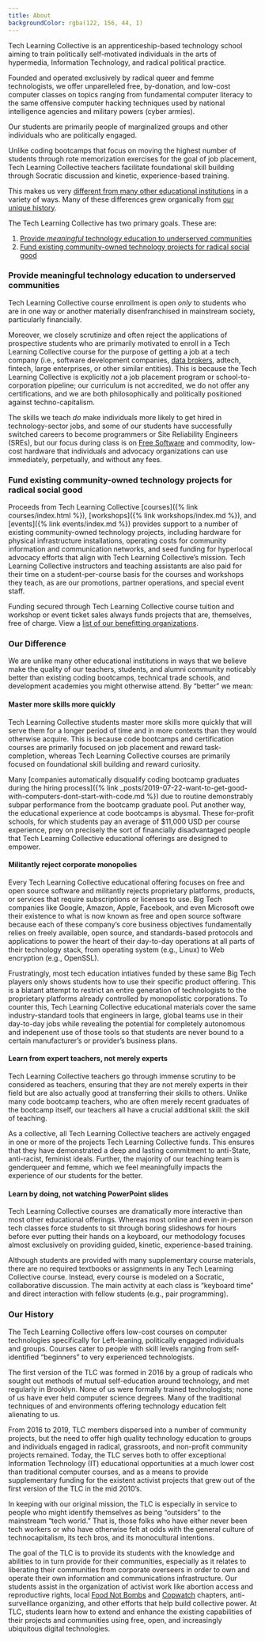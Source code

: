 ```yaml
---
title: About
backgroundColor: rgba(122, 156, 44, 1)
---
```


Tech Learning Collective is an apprenticeship-based technology school aiming to train politically self-motivated individuals in the arts of hypermedia, Information Technology, and radical political practice.

Founded and operated exclusively by radical queer and femme technologists, we offer unparelleled free, by-donation, and low-cost computer classes on topics ranging from fundamental computer literacy to the same offensive computer hacking techniques used by national intelligence agencies and military powers (cyber armies).

Our students are primarily people of marginalized groups and other individuals who are politically engaged.

Unlike coding bootcamps that focus on moving the highest number of students through rote memorization exercises for the goal of job placement, Tech Learning Collective teachers facilitate foundational skill building through Socratic discussion and kinetic, experience-based training.

This makes us very [different from many other educational institutions](#our-difference) in a variety of ways. Many of these differences grew organically from [our unique history](#our-history).

The Tech Learning Collective has two primary goals. These are:

1. [Provide *meaningful* technology education to underserved communities](#provide-meaningful-technology-education-to-underserved-communities)
1. [Fund existing community-owned technology projects for radical social good](#fund-existing-community-owned-technology-projects-for-radical-social-good)

### Provide meaningful technology education to underserved communities

Tech Learning Collective course enrollment is open *only* to students who are in one way or another materially disenfranchised in mainstream society, particularly financially.

Moreover, we closely scrutinize and often reject the applications of prospective students who are primarily motivated to enroll in a Tech Learning Collective course for the purpose of getting a job at a tech company (i.e., software development companies, [data brokers](https://privacyinternational.org/type-resource/data-brokers-profile), adtech, fintech, large enterprises, or other similar entities). This is because the Tech Learning Collective is explicitly *not* a job placement program or school-to-corporation pipeline; our curriculum is not accredited, we do not offer any certifications, and we are both philosophically and politically positioned against techno-capitalism.

The skills we teach *do* make individuals more likely to get hired in technology-sector jobs, and some of our students have successfully switched careers to become programmers or Site Reliability Engineers (SREs), but our focus during class is on [Free Software](https://www.gnu.org/philosophy/free-sw.html) and commodity, low-cost hardware that individuals and advocacy organizations can use immediately, perpetually, and without any fees.

### Fund existing community-owned technology projects for radical social good

Proceeds from Tech Learning Collective [courses]({% link courses/index.html %}), [workshops]({% link workshops/index.md %}), and [events]({% link events/index.md %}) provides support to a number of existing community-owned technology projects, including hardware for physical infrastructure installations, operating costs for community information and communication networks, and seed funding for hyperlocal advocacy efforts that align with Tech Learning Collective&rsquo;s mission. Tech Learning Collective instructors and teaching assistants are also paid for their time on a student-per-course basis for the courses and workshops they teach, as are our promotions, partner operations, and special event staff.

Funding secured through Tech Learning Collective course tuition and workshop or event ticket sales always funds projects that are, themselves, free of charge. View a [list of our benefitting organizations](https://github.com/AnarchoTechNYC/meta/wiki/Accomplices-and-allies).

### Our Difference

We are unlike many other educational institutions in ways that we believe make the quality of our teachers, students, and alumni community noticably better than existing coding bootcamps, technical trade schools, and development academies you might otherwise attend. By &ldquo;better&rdquo; we mean:

#### Master more skills more quickly

Tech Learning Collective students master more skills more quickly that will serve them for a longer period of time and in more contexts than they would otherwise acquire. This is because code bootcamps and certification courses are primarily focused on job placement and reward task-completion, whereas Tech Learning Collective courses are primarily focused on foundational skill building and reward curiosity.

Many [companies automatically disqualify coding bootcamp graduates during the hiring process]({% link _posts/2019-07-22-want-to-get-good-with-computers-dont-start-with-code.md %}) due to routine demonstrably subpar performance from the bootcamp graduate pool. Put another way, the educational experience at code bootcamps is abysmal. These for-profit schools, for which students pay an average of $11,000 USD per course experience, prey on precisely the sort of financially disadvantaged people that Tech Learning Collective educational offerings are designed to empower.

#### Militantly reject corporate monopolies

Every Tech Learning Collective educational offering focuses on free and open source software and militantly rejects proprietary platforms, products, or services that require subscriptions or licenses to use. Big Tech companies like Google, Amazon, Apple, Facebook, and even Microsoft owe their existence to what is now known as free and open source software because each of these company&rsquo;s core business objectives fundamentally relies on freely available, open source, and standards-based protocols and applications to power the heart of their day-to-day operations at all parts of their technology stack, from operating system (e.g., Linux) to Web encryption (e.g., OpenSSL).

Frustratingly, most tech education intiatives funded by these same Big Tech players only shows students how to use their specific product offering. This is a blatant attempt to restrict an entire generation of technologists to the proprietary platforms already controlled by monopolistic corporations. To counter this, Tech Learning Collective educational materials cover the same industry-standard tools that engineers in large, global teams use in their day-to-day jobs while revealing the potential for completely autonomous and indepenent use of those tools so that students are never bound to a certain manufacturer&rsquo;s or provider&rsquo;s business plans.

#### Learn from expert teachers, not merely experts

Tech Learning Collective teachers go through immense scrutiny to be considered as teachers, ensuring that they are not merely experts in their field but are also actually good at transferring their skills to others. Unlike many code bootcamp teachers, who are often merely recent graduates of the bootcamp itself, our teachers all have a crucial additional skill: the skill of teaching.

As a collective, all Tech Learning Collective teachers are actively engaged in one or more of the projects Tech Learning Collective funds. This ensures that they have demonstrated a deep and lasting commitment to anti-State, anti-racist, feminist ideals. Further, the majority of our teaching team is genderqueer and femme, which we feel meaningfully impacts the experience of our students for the better.

#### Learn by doing, not watching PowerPoint slides

Tech Learning Collective courses are dramatically more interactive than most other educational offerings. Whereas most online and even in-person tech classes force students to sit through boring slideshows for hours before ever putting their hands on a keyboard, our methodology focuses almost exclusively on providing guided, kinetic, experience-based training.

Although students are provided with many supplementary course materials, there are no required textbooks or assignments in any Tech Learning Collective course. Instead, every course is modeled on a Socratic, collaborative discussion. The main activity at each class is &ldquo;keyboard time&rdquo; and direct interaction with fellow students (e.g., pair programming).

### Our History

The Tech Learning Collective offers low-cost courses on computer technologies specifically for Left-leaning, politically engaged individuals and groups. Courses cater to people with skill levels ranging from self-identified “beginners” to very experienced technologists.

The first version of the TLC was formed in 2016 by a group of radicals who sought out methods of mutual self-education around technology, and met regularly in Brooklyn. None of us were formally trained technologists; none of us have ever held computer science degrees. Many of the traditional techniques of and environments offering technology education felt alienating to us.

From 2016 to 2019, TLC members dispersed into a number of community projects, but the need to offer high quality technology education to groups and individuals engaged in radical, grassroots, and non-profit community projects remained. Today, the TLC serves both to offer exceptional Information Technology (IT) educational opportunities at a much lower cost than traditional computer courses, and as a means to provide supplementary funding for the existent activist projects that grew out of the first version of the TLC in the mid 2010&rsquo;s.

In keeping with our original mission, the TLC is especially in service to people who might identify themselves as being “outsiders” to the mainstream “tech world.” That is, those folks who have either never been tech workers or who have otherwise felt at odds with the general culture of technocapitalism, its tech bros, and its monocultural intentions.

The goal of the TLC is to provide its students with the knowledge and abilities to in turn provide for their communities, especially as it relates to liberating their communities from corporate overseers in order to own and operate their own information and communications infrastructure. Our students assist in the organization of activist work like abortion access and reproductive rights, local [Food Not Bombs](https://foodnotbombs.net/) and [Copwatch](https://en.wikipedia.org/wiki/Copwatch) chapters, anti-surveillance organizing, and other efforts that help build collective power. At TLC, students learn how to extend and enhance the existing capabilities of their projects and communities using free, open, and increasingly ubiquitous digital technologies.
